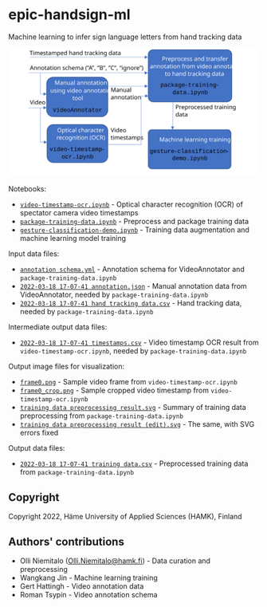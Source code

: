 # epic-handsign-ml
Machine learning to infer sign language letters from hand tracking data

<img alt="Preprocessing worklfow" src="preprocessing workflow.svg"/>

Notebooks:
- <a href="video-timestamp-ocr.ipynb">`video-timestamp-ocr.ipynb`</a> - Optical character recognition (OCR) of spectator camera video timestamps
- <a href="package-training-data.ipynb">`package-training-data.ipynb`</a> - Preprocess and package training data
- <a href="gesture-classification-demo.ipynb">`gesture-classification-demo.ipynb`</a> - Training data augmentation and machine learning model training

Input data files:
- <a href="annotation schema.yml">`annotation schema.yml`</a> - Annotation schema for VideoAnnotator and `package-training-data.ipynb`
- <a href="2022-03-18 17-07-41 annotation.json">`2022-03-18 17-07-41 annotation.json`</a> - Manual annotation data from VideoAnnotator, needed by `package-training-data.ipynb`
- <a href="2022-03-18 17-07-41 hand tracking data.csv">`2022-03-18 17-07-41 hand tracking data.csv`</a> - Hand tracking data, needed by `package-training-data.ipynb`

Intermediate output data files:
- <a href="2022-03-18 17-07-41 timestamps.csv">`2022-03-18 17-07-41 timestamps.csv`</a> - Video timestamp OCR result from `video-timestamp-ocr.ipynb`, needed by `package-training-data.ipynb`

Output image files for visualization:
- <a href="frame0.png">`frame0.png`</a> - Sample video frame from `video-timestamp-ocr.ipynb`
- <a href="frame0_crop.png">`frame0_crop.png`</a> - Sample cropped video timestamp from `video-timestamp-ocr.ipynb`
- <a href="training data preprocessing result.svg">`training data preprocessing result.svg`</a> - Summary of training data preprocessing from `package-training-data.ipynb`
- <a href="training data preprocessing result (edit).svg">`training data preprocessing result (edit).svg`</a> - The same, with SVG errors fixed

Output data files:
- <a href="2022-03-18 17-07-41 training data.csv">`2022-03-18 17-07-41 training data.csv`</a> - Preprocessed training data from `package-training-data.ipynb`

## Copyright

Copyright 2022, Häme University of Applied Sciences (HAMK), Finland

## Authors' contributions

- Olli Niemitalo (Olli.Niemitalo@hamk.fi) - Data curation and preprocessing
- Wangkang Jin - Machine learning training
- Gert Hattingh - Video annotation data
- Roman Tsypin - Video annotation schema

